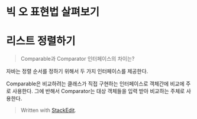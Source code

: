 # 빅 오 표현법 살펴보기

# 리스트 정렬하기

>Comparable과 Comparator 인터페이스의 차이는?

자바는 정렬 순서를 정하기 위해서 두 가지 인터페이스를 제공한다. 

Comparable은 비교하려는 클래스가 직접 구현하는 인터페이스로 객체간에 비교에 주로 사용한다. 그에 반해서 Comparator는 대상 객체들을 입력 받아 비교하는 주체로 사용한다. 


> Written with [StackEdit](https://stackedit.io/).
<!--stackedit_data:
eyJoaXN0b3J5IjpbMTg2MzYzMDQ5NV19
-->